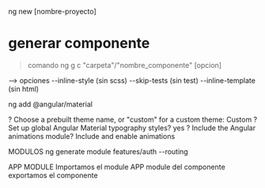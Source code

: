 ng new [nombre-proyecto]

# generar componente 

> comando ng g c "carpeta"/"nombre_componente" [opcion]

--> opciones 
    --inline-style (sin scss)
    --skip-tests (sin test)
    --inline-template (sin html)


ng add @angular/material

? Choose a prebuilt theme name, or "custom" for a custom theme: Custom
? Set up global Angular Material typography styles? yes
? Include the Angular animations module? Include and enable animations


MODULOS
ng generate module features/auth --routing


APP MODULE Importamos el  module 
APP module del componente exportamos el componente
